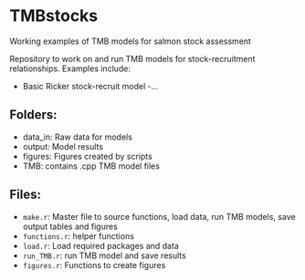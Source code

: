 # TMBstocks
Working examples of TMB models for salmon stock assessment

Repository to work on and run TMB models for stock-recruitment relationships. Examples include:
- Basic Ricker stock-recruit model
-...

## Folders:
- data_in: Raw data for models 
- output: Model results
- figures: Figures created by scripts
- TMB: contains .cpp TMB model files

## Files:
- `make.r`: Master file to source functions, load data, run TMB models, save output tables and figures
- `functions.r`: helper functions
- `load.r`: Load required packages and data
- `run_TMB.r`: run TMB model and save results
- `figures.r`: Functions to create figures
